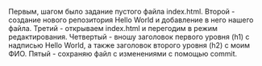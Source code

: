 Первым, шагом было задание пустого файла index.html.
Второй - создание нового репозитория Hello World и добавление в него нашего файла.
Третий - открываем index.html и перегодим в режим редактирования.
Четвертый - вношу заголовок первого уровня (h1) с надписью Hello World,  а также заголовок второго уровня (h2) с моим ФИО.
Пятый - сохраняю файл с изменениями с помощью commit.

